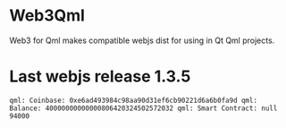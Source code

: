 # Web3Qml
Web3 for Qml makes compatible webjs dist for using in Qt Qml projects.

# Last webjs release 1.3.5
`
qml: Coinbase: 0xe6ad493984c98aa90d31ef6cb90221d6a6b0fa9d
qml: Balance: 40000000000000806420324502572032
qml: Smart Contract: null 94000
`
